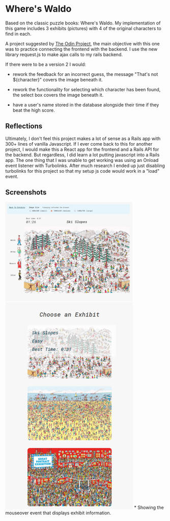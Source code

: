 # Where's Waldo

Based on the classic puzzle books: Where's Waldo. My implementation of this game includes 3 exhibits (pictures) with 4 of the original characters to find in each. 


A project suggested by [The Odin Project](https://www.theodinproject.com/lessons/javascript-where-s-waldo-a-photo-tagging-app), the main objective with this one was to practice connecting the frontend with the backend. I use the new library request.js to make ajax calls to my rails backend.


If there were to be a version 2 I would:

* rework the feedback for an incorrect guess, the message "That's not ${character}" covers the image beneath it.

* rework the functionality for selecting which character has been found, the select box covers the image beneath it.

* have a user's name stored in the database alongside their time if they beat the high score.


## Reflections

Ultimately, I don't feel this project makes a lot of sense as a Rails app with 300+ lines of vanilla Javascript. If I ever come back to this for another project, I would make this a React app for the frontend and a Rails API for the backend. But regardless, I did learn a lot putting javascript into a Rails app. The one thing that I was unable to get working was using an Onload event listener with Turbolinks. After much research I ended up just disabling turbolinks for this project so that my setup js code would work in a "load" event.


## Screenshots


<img src="/public/screenshots/wheres_waldo_crop.jpg" width="400" alt="screenshot of application gameplay" title="screenshot of application gameplay">


<img src="/public/screenshots/wheres_waldo_indexpage_crop.jpg" height="650" alt="screenshot of application's landing page" title="screenshot of application's landing page">
* Showing the mouseover event that displays exhibit information. 
